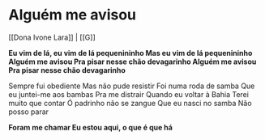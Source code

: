 # Alguém me avisou

[[Dona Ivone Lara]] | [[G]]

**Eu vim de lá, eu vim de lá pequenininho
Mas eu vim de lá pequenininho
Alguém me avisou
Pra pisar nesse chão devagarinho
Alguém me avisou
Pra pisar nesse chão devagarinho**

Sempre fui obediente
Mas não pude resistir
Foi numa roda de samba
Que eu juntei-me aos bambas
Pra me distrair
Quando eu voltar à Bahia
Terei muito que contar
Ó padrinho não se zangue
Que eu nasci no samba
Não posso parar

**Foram me chamar
Eu estou aqui, o que é que há**
